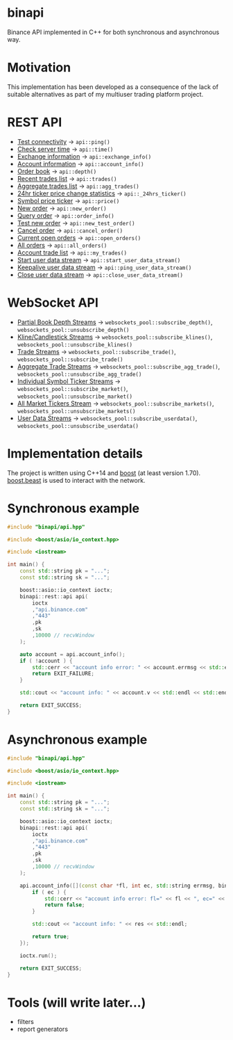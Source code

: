 # binapi
Binance API implemented in C++ for both synchronous and asynchronous way.

# Motivation
This implementation has been developed as a consequence of the lack of suitable alternatives as part of my multiuser trading platform project.

# REST API
- [Test connectivity](https://github.com/binance-exchange/binance-official-api-docs/blob/master/rest-api.md#test-connectivity) -> `api::ping()`
- [Check server time](https://github.com/binance-exchange/binance-official-api-docs/blob/master/rest-api.md#check-server-time) -> `api::time()`
- [Exchange information](https://github.com/binance-exchange/binance-official-api-docs/blob/master/rest-api.md#exchange-information) -> `api::exchange_info()`
- [Account information](https://github.com/binance-exchange/binance-official-api-docs/blob/master/rest-api.md#account-information-user_data) -> `api::account_info()`
- [Order book](https://github.com/binance-exchange/binance-official-api-docs/blob/master/rest-api.md#order-book) -> `api::depth()`
- [Recent trades list](https://github.com/binance-exchange/binance-official-api-docs/blob/master/rest-api.md#recent-trades-list) -> `api::trades()`
- [Aggregate trades list](https://github.com/binance-exchange/binance-official-api-docs/blob/master/rest-api.md#compressedaggregate-trades-list) -> `api::agg_trades()`
- [24hr ticker price change statistics](https://github.com/binance-exchange/binance-official-api-docs/blob/master/rest-api.md#24hr-ticker-price-change-statistics) -> `api::_24hrs_ticker()`
- [Symbol price ticker](https://github.com/binance-exchange/binance-official-api-docs/blob/master/rest-api.md#symbol-price-ticker) -> `api::price()`
- [New order](https://github.com/binance-exchange/binance-official-api-docs/blob/master/rest-api.md#new-order--trade) -> `api::new_order()`
- [Query order](https://github.com/binance-exchange/binance-official-api-docs/blob/master/rest-api.md#query-order-user_data) -> `api::order_info()`
- [Test new order](https://github.com/binance-exchange/binance-official-api-docs/blob/master/rest-api.md#test-new-order-trade) -> `api::new_test_order()`
- [Cancel order](https://github.com/binance-exchange/binance-official-api-docs/blob/master/rest-api.md#cancel-order-trade) -> `api::cancel_order()`
- [Current open orders](https://github.com/binance-exchange/binance-official-api-docs/blob/master/rest-api.md#current-open-orders-user_data) -> `api::open_orders()`
- [All orders](https://github.com/binance-exchange/binance-official-api-docs/blob/master/rest-api.md#all-orders-user_data) -> `api::all_orders()`
- [Account trade list](https://github.com/binance-exchange/binance-official-api-docs/blob/master/rest-api.md#account-trade-list-user_data) -> `api::my_trades()`
- [Start user data stream](https://github.com/binance-exchange/binance-official-api-docs/blob/master/rest-api.md#start-user-data-stream-user_stream) -> `api::start_user_data_stream()`
- [Keepalive user data stream](https://github.com/binance-exchange/binance-official-api-docs/blob/master/rest-api.md#keepalive-user-data-stream-user_stream) -> `api::ping_user_data_stream()`
- [Close user data stream](https://github.com/binance-exchange/binance-official-api-docs/blob/master/rest-api.md#close-user-data-stream-user_stream) -> `api::close_user_data_stream()`

# WebSocket API
- [Partial Book Depth Streams](https://github.com/binance-exchange/binance-official-api-docs/blob/master/web-socket-streams.md#partial-book-depth-streams) -> `websockets_pool::subscribe_depth()`, `websockets_pool::unsubscribe_depth()`
- [Kline/Candlestick Streams](https://github.com/binance-exchange/binance-official-api-docs/blob/master/web-socket-streams.md#klinecandlestick-streams) -> `websockets_pool::subscribe_klines()`, `websockets_pool::unsubscribe_klines()`
- [Trade Streams](https://github.com/binance-exchange/binance-official-api-docs/blob/master/web-socket-streams.md#trade-streams) -> `websockets_pool::subscribe_trade()`, `websockets_pool::subscribe_trade()`
- [Aggregate Trade Streams](https://github.com/binance-exchange/binance-official-api-docs/blob/master/web-socket-streams.md#aggregate-trade-streams) -> `websockets_pool::subscribe_agg_trade()`, `websockets_pool::unsubscribe_agg_trade()`
- [Individual Symbol Ticker Streams](https://github.com/binance-exchange/binance-official-api-docs/blob/master/web-socket-streams.md#individual-symbol-ticker-streams) -> `websockets_pool::subscribe_market()`, `websockets_pool::unsubscribe_market()`
- [All Market Tickers Stream](https://github.com/binance-exchange/binance-official-api-docs/blob/master/web-socket-streams.md#all-market-tickers-stream) -> `websockets_pool::subscribe_markets()`, `websockets_pool::unsubscribe_markets()`
- [User Data Streams](https://github.com/binance-exchange/binance-official-api-docs/blob/master/user-data-stream.md) -> `websockets_pool::subscribe_userdata()`, `websockets_pool::unsubscribe_userdata()`

# Implementation details
The project is written using C++14 and [boost](https://www.boost.org/) (at least version 1.70). [boost.beast](https://www.boost.org/doc/libs/1_73_0/libs/beast/index.html) is used to interact with the network.

# Synchronous example
```cpp
#include "binapi/api.hpp"

#include <boost/asio/io_context.hpp>

#include <iostream>

int main() {
    const std::string pk = "...";
    const std::string sk = "...";

    boost::asio::io_context ioctx;
    binapi::rest::api api(
        ioctx
        ,"api.binance.com"
        ,"443"
        ,pk
        ,sk
        ,10000 // recvWindow
    );

    auto account = api.account_info();
    if ( !account ) {
        std::cerr << "account info error: " << account.errmsg << std::endl;
        return EXIT_FAILURE;
    }

    std::cout << "account info: " << account.v << std::endl << std::endl;

    return EXIT_SUCCESS;
}

```

# Asynchronous example
```cpp
#include "binapi/api.hpp"

#include <boost/asio/io_context.hpp>

#include <iostream>

int main() {
    const std::string pk = "...";
    const std::string sk = "...";

    boost::asio::io_context ioctx;
    binapi::rest::api api(
        ioctx
        ,"api.binance.com"
        ,"443"
        ,pk
        ,sk
        ,10000 // recvWindow
    );

    api.account_info([](const char *fl, int ec, std::string errmsg, binapi::rest::account_info_t res) {
        if ( ec ) {
            std::cerr << "account info error: fl=" << fl << ", ec=" << ec << ", emsg=" << errmsg << std::endl;
            return false;
        }

        std::cout << "account info: " << res << std::endl;

        return true;
    });

    ioctx.run();

    return EXIT_SUCCESS;
}
```

# Tools (will write later...)
- filters
- report generators
